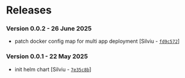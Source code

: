 # Releases

### Version 0.0.2 - 26 June 2025
- patch docker config map for multi app deployment [Silviu - [`fd9c572`](https://github.com/eea/helm-charts/commit/fd9c5720303a35b10409adc8cbe715f265d8e4d2)]

### Version 0.0.1 - 22 May 2025
- init helm chart [Silviu - [`7e35c8b`](https://github.com/eea/helm-charts/commit/7e35c8b680ad5127c3b4f3649edf0557bfe37b7f)]
